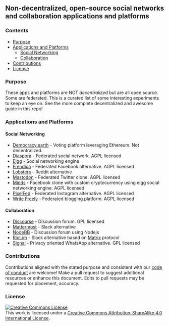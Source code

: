 ## Non-decentralized, open-source social networks and collaboration applications and platforms

### Contents
* [Purpose](#purpose)
* [Applications and Platforms](#applications-and-platforms)
    * [Social Networking](#social-networking)
    * [Collaboration](#collaboration)
* [Contributions](#contributions)
* [License](#license)

### Purpose

These apps and platforms are NOT _decentralized_ but are all open source. Some are federated. This is a curated list of some interesting experiments to keep an eye on. See the more complete decentralized and awesome guide in this repo! 

### Applications and Platforms

#### Social Networking

* [Democracy.earth](https://democracy.earth/) - Voting platform leveraging Ethereum. Not decentralized.
* [Diaspora](https://diasporafoundation.org/) - Federated social network. AGPL licensed
* [Elgg](https://elgg.org/) - Social networking engine
* [Frendica](https://friendi.ca/) - Federated Facebook alternative. AGPL licensed
* [Lobsters](https://github.com/lobsters/lobsters) - Reddit alternative
* [Mastodon](https://joinmastodon.org/) - Federated Twitter clone. AGPL licensed
* [Minds](https://www.minds.com) - Facebook clone with custom cryptocurrency using elgg social networking engine. AGPL licensed
* [PixelFed](https://pixelfed.org/) - Federated Instagram alternative. AGPL licensed
* [Write Freely](https://writefreely.org/) - Federated blogging platform. AGPL licensed

#### Collaboration

* [Discourse](https://www.discourse.org/) - Discussion forum. GPL licensed
* [Mattermost](https://mattermost.com/) - Slack alternative
* [NodeBB](https://nodebb.org/) - Discussion forum using Nodejs 
* [Riot.im](https://about.riot.im/) - Slack alternative based on [Matrix](https://matrix.org/) protocol
* [Signal](https://signal.org/) - Privacy oriented WhatsApp alternative. GPL licensed

### Contributions
Contributions aligned with the stated purpose and consistent with our [code of conduct](https://www.contributor-covenant.org/version/1/4/code-of-conduct) are welcome! Make a pull request to suggest additional resources or enhance this document. Edits to pull requests may be requested for placement, accuracy.


### License
<a rel="license" href="http://creativecommons.org/licenses/by-sa/4.0/"><img alt="Creative Commons License" style="border-width:0" src="https://i.creativecommons.org/l/by-sa/4.0/88x31.png" /></a><br />This work is licensed under a <a rel="license" href="http://creativecommons.org/licenses/by-sa/4.0/">Creative Commons Attribution-ShareAlike 4.0 International License</a>.
